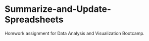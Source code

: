 # Summarize-and-Update-Spreadsheets

Homwork assignment for Data Analysis and Visualization Bootcamp. 
